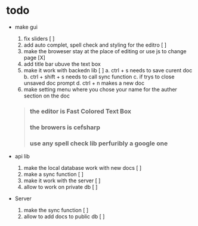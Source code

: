 # todo
* make gui
    1. fix sliders [ ]
    2. add auto complet, spell check and styling for the editro [ ]
    3. make the broweser stay at the place of editing or use js to change page [X]
	4. add title bar ubuve the text box
    5. make it work with backedn lib [ ]
		a. ctrl + s needs to save curent doc
		b. ctrl + shift + s needs to call sync function
		c. if trys to close unsaved doc prompt
		d. ctrl + n makes a new doc
	6. make setting menu where you chose your name for the auther section on the doc

    > ### the editor is Fast Colored Text Box
    > ### the browers is cefsharp
    > ### use any spell check lib perfuribly a google one

* api lib
	 1. make the local database work with new docs [ ]
	 2. make a sync function [ ]
	 3. make it work with the server [ ]
	 4. allow to work on private db [ ]

* Server
	1. make the sync function [ ]
	2. allow to add docs to public db [ ]
